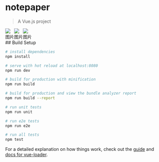 # notepaper

> A Vue.js project

<div>
 <div style="float:left">
    <img src="http://114.67.76.65:8080/notepaper/screenshots/Screenshot_20200616-002007.png">
    <div><span>图片</span></div>
    </div>
    <div style="float:left">
    <img src="http://114.67.76.65:8080/notepaper/screenshots/Screenshot_20200616-002007.png">
    <div><span>图片</span></div>
    </div>
    <div>
    <img src="http://114.67.76.65:8080/notepaper/screenshots/Screenshot_20200616-002007.png">
    <div><span>图片</span></div>
    </div>
</div>
## Build Setup

``` bash
# install dependencies
npm install

# serve with hot reload at localhost:8080
npm run dev

# build for production with minification
npm run build

# build for production and view the bundle analyzer report
npm run build --report

# run unit tests
npm run unit

# run e2e tests
npm run e2e

# run all tests
npm test
```

For a detailed explanation on how things work, check out the [guide](http://vuejs-templates.github.io/webpack/) and [docs for vue-loader](http://vuejs.github.io/vue-loader).
